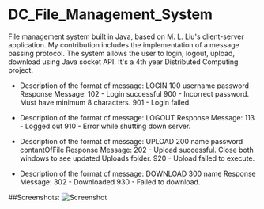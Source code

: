 # DC_File_Management_System

File management system built in Java, based on M. L. Liu's client-server application. My contribution includes the implementation of a message passing protocol. The system allows the user to login, logout, upload, download using Java socket API. It's a 4th year Distributed Computing project.

* Description of the format of message:
  LOGIN 100 username password
  Response Message:
  102 - Login successful
  900 - Incorrect password. Must have minimum 8 characters.
  901 - Login failed.

* Description of the format of message:
  LOGOUT
  Response Message:
  113 - Logged out
  910 - Error while shutting down server.

* Description of the format of message:
  UPLOAD 200 name password contantOfFile
  Response Message:
  202 - Upload successful. Close both windows to see updated Uploads folder.
  920 - Upload failed to execute.
  
* Description of the format of message:
  DOWNLOAD 300 name
  Response Message:
  302 - Downloaded
  930 - Failed to download.


##Screenshots:
![Screenshot](https://github.com/CBITT/DC_File_Management_System/edit/master/ui_sample.PNG?raw=true "Sample UI")
